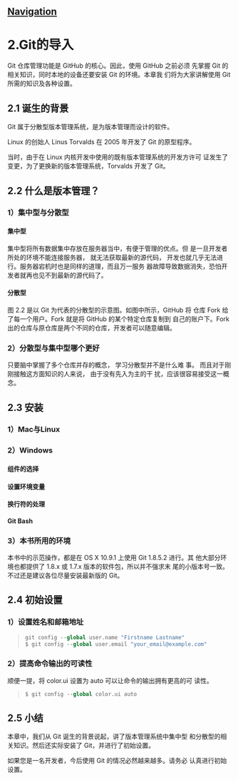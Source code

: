 

## [Navigation](/Users/Gaowei/Projects/GitHub/GitHub入门与实践.md)

# 2.Git的导入

Git 仓库管理功能是 GitHub 的核心。因此，使用 GitHub 之前必须 先掌握 Git 的相关知识，同时本地的设备还要安装 Git 的环境。本章我 们将为大家讲解使用 Git 所需的知识及各种设置。

## 2.1 诞生的背景

Git 属于分散型版本管理系统，是为版本管理而设计的软件。

Linux 的创始人 Linus Torvalds 在 2005 年开发了 Git 的原型程序。

当时，由于在 Linux 内核开发中使用的既有版本管理系统的开发方许可 证发生了变更，为了更换新的版本管理系统，Torvalds 开发了 Git。

## 2.2 什么是版本管理？

###   1）集中型与分散型

#### 	集中型

集中型将所有数据集中存放在服务器当中，有便于管理的优点。但 是一旦开发者所处的环境不能连接服务器， 就无法获取最新的源代码， 开发也就几乎无法进行。服务器宕机时也是同样的道理，而且万一服务 器故障导致数据消失，恐怕开发者就再也见不到最新的源代码了。

#### 	分散型

图 2.2 是以 Git 为代表的分散型的示意图。如图中所示，GitHub 将 仓库 Fork 给了每一个用户。Fork 就是将 GitHub 的某个特定仓库复制到 自己的账户下。Fork 出的仓库与原仓库是两个不同的仓库，开发者可以随意编辑。

###   2）分散型与集中型哪个更好

只要脑中掌握了多个仓库并存的概念， 学习分散型并不是什么难 事。 而且对于刚刚接触这方面知识的人来说， 由于没有先入为主的干 扰，应该很容易接受这一概念。

## 2.3 安装

###   1）Mac与Linux

###   2）Windows

#### 	组件的选择

#### 	设置环境变量

#### 	换行符的处理

#### 	Git Bash

###   3）本书所用的环境

本书中的示范操作，都是在 OS X 10.9.1 上使用 Git 1.8.5.2 进行。其 他大部分环境也都提供了 1.8.x 或 1.7.x 版本的软件包，所以并不强求末 尾的小版本号一致。不过还是建议各位尽量安装最新版的 Git。

## 2.4 初始设置

###   1）设置姓名和邮箱地址

> ```python
> git config --global user.name "Firstname Lastname"
> $ git config --global user.email "your_email@example.com"
> ```

###   2）提高命令输出的可读性

顺便一提，将 color.ui 设置为 auto 可以让命令的输出拥有更高的可 读性。

> ```python
> $ git config --global color.ui auto
> ```

## 2.5 小结

本章中，我们从 Git 诞生的背景说起，讲了版本管理系统中集中型 和分散型的相关知识。然后还实际安装了 Git，并进行了初始设置。

如果您是一名开发者，今后使用 Git 的情况必然越来越多。请务必 认真进行初始设置。
